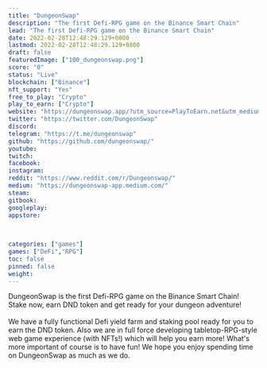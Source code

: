 ```yaml
---
title: "DungeonSwap"
description: "The first Defi-RPG game on the Binance Smart Chain"
lead: "The first Defi-RPG game on the Binance Smart Chain"
date: 2022-02-28T12:48:29.129+0800
lastmod: 2022-02-28T12:48:29.129+0800
draft: false
featuredImage: ["100_dungeonswap.png"]
score: "0"
status: "Live"
blockchain: ["Binance"]
nft_support: "Yes"
free_to_play: "Crypto"
play_to_earn: ["Crypto"]
website: "https://dungeonswap.app/?utm_source=PlayToEarn.net&utm_medium=organic&utm_campaign=gamepage"
twitter: "https://twitter.com/DungeonSwap"
discord: 
telegram: "https://t.me/dungeonswap"
github: "https://github.com/dungeonswap/"
youtube: 
twitch: 
facebook: 
instagram: 
reddit: "https://www.reddit.com/r/Dungeonswap/"
medium: "https://dungeonswap-app.medium.com/"
steam: 
gitbook: 
googleplay: 
appstore: 

  
    
categories: ["games"]
games: ["DeFi","RPG"]
toc: false
pinned: false
weight: 
---
```

DungeonSwap is the first Defi-RPG game on the Binance Smart Chain! Stake now, earn DND token and get ready for your dungeon adventure!<br> <br> We have a fully functional Defi yield farm and staking pool ready for you to earn the DND token. Also we are in full force developing tabletop-RPG-style web game experience (with NFTs!) which will help you earn more! What's more important of course is to have fun! We hope you enjoy spending time on DungeonSwap as much as we do.
